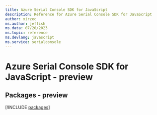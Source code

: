 ```yaml
---
title: Azure Serial Console SDK for JavaScript
description: Reference for Azure Serial Console SDK for JavaScript
author: xirzec
ms.author: jeffish
ms.data: 07/20/2023
ms.topic: reference
ms.devlang: javascript
ms.service: serialconsole
---
```

# Azure Serial Console SDK for JavaScript - preview
## Packages - preview
[!INCLUDE [packages](serial-console-index.md)]